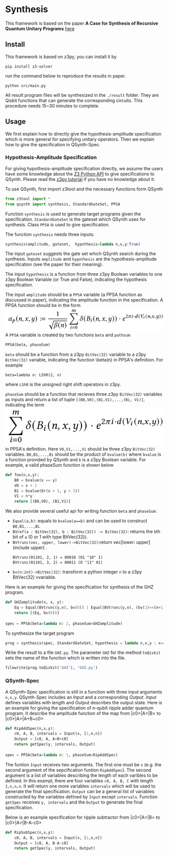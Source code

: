 # Synthesis

This framework is based on the paper **A Case for Synthesis of Recursive Quantum Unitary Programs** [here](document/QSynth.pdf)

## Install
This framework is based on z3py, you can install it by
```
pip install z3-solver
```
run the command below to reproduce the results in paper.
```
python src/main.py
```
All result program files will be synthesized in the `./result` folder. They are Qiskit functions that can generate the corresponding circuits. This procedure needs 15~30 minutes to complete.

## Usage

We first explain how to directly give the hypothesis-amplitude specification which is more general for specifying unitary operators. Then we explain how to give the specification in QSynth-Spec.

### Hypothesis-Amplitude Specification

For giving hypothesis-amplitude specification directly, we assume the users have some knowledge about the [Z3 Python API](https://ericpony.github.io/z3py-tutorial/guide-examples.htm) to give specifications to QSynth. Please read the [z3py tutorial](https://ericpony.github.io/z3py-tutorial/guide-examples.htm) if you have no knowledge about it.

To use QSynth, first import z3tool and the necessary functions form QSynth
```python
from z3tool import *
from qsynth import synthesis, StandardGateSet, PPSA
```
Function `synthesis` is used to generate target programs given the specification. `StandardGateSet` is the gateset which QSynth uses for synthesis. Class `PPSA` is used to give specification.

The function `synthesis` needs three inputs:
```python
synthesis(amplitude, gateset,  hypothesis=lambda n,x,y:True)
```
The input `gateset` suggests the gate set which QSynth search during the synthesis. Inputs `amplitude` and `hypothesis` are the hypothesis-amplitude specification (see the paper for their meaning).

The input `hypothesis` is a function from three z3py Boolean variables to one z3py Boolean Variable (or True and False), indicating the hypothesis specification.

The input `amplitude` should be a `PPSA` variable (a PPSA function as discussed in paper), indicating the amplitude function in the specification. A PPSA function should be in the form
![](document/PPSA.jpg)
A `PPSA` variable is created by two functions `beta` and `pathsum`
```python
PPSA(beta, phaseSum)
```
`beta` should be a function from a z3py `BitVec(32)` variable to a z3py `BitVec(32)` variable, indicating the function \beta(n) in PPSA's definition. For example
```
beta=lambda n: LShR(2, n)
```
where `LShR` is the unsigned right shift operators in z3py.

`phaseSum` should be a function that recieves three z3py `BitVec(32)` variables as inputs and return a list of tuple `[(B0,V0),(B1,V1),...,(Bi, Vi)]`, indicating the term
![](document/phaseSum.jpg)
in PPSA's definition. Here `V0,V1,...,Vi` should be three z3py `BitVec(32)` variables. `B0,B1,...,Bi` should be the product of `bvalue(b)` where `bvalue` is a function provided by QSynth and `b` is a z3py Boolean variable. For example, a valid phaseSum function is shown below
```python
def foo(n,x,y):
    B0 = bvalue(x == y)
    V0 = x + 1
    B1 = bvalue(Or(x > 3, y > 3))
    V1 = n*y
    return [(B0,V0), (B1,V1)]
```

We also provide several useful api for writing function `beta` and `phaseSum`:

- `Equal(a,b)`: equals to `bvalue(a==b)` and can be used to construct `B0,B1,...,Bi`
- `BVref(a : BitVec(32), b : BitVec(32)) -> BitVec(32)`: returns the `b`th bit of `a` (0 or 1 with type BitVec(32)). 
- `BVtrunc(vec, upper, lower)->BitVec(32)`:return vec[lower: upper] (include upper) .
    ```
    BVtrunc(01101, 2, 1) = 00010 (01 "10" 1)
    BVtrunc(01101, 3, 2) = 00011 (0 "11" 01)
    ```
- `bv(n:int)->BitVec(32)`: transform a python integer `n` to a z3py BitVec(32) vvariable.

Here is an example for giving the specification for synthesis of the GHZ program.
```python
def GHZamplitude(n, x, y):
    Eq = Equal(BVtrunc(y,n), bv(0)) | Equal(BVtrunc(y,n), (bv(1)<<(n+1)) -1)
    return [(Eq, bv(0))]

spec = PPSA(beta=lambda n: 2, phaseSum=GHZamplitude)
```

To synthesize the target program

```python
prog = synthesis(spec, StandardGateSet, hypothesis = lambda n,x,y : x==bv(0))
```

Write the result to a file `GHZ.py`. The parameter `GHZ` for the method `toQiskit` sets the name of the function which is written into the file.

```python
filewrite(prog.toQiskit('GHZ'), 'GHZ.py')
```

### QSynth-Spec

A QSynth-Spec specification is still in a function with three input arguments `n,x,y`. QSynth-Spec includes an *Input* and a corresponding *Output*. *Input* defines variables with length and *Output* describes the output state. Here is an example for giving the specification of n-qubit ripple adder quantum program. It describe the amplitude function of the map from |c0>|A>|B> to |c0>|A>|A+B+c0>

```python
def RipAddSpec(n,x,y):
    c0, A, B, intervals = Input(x, [1,n,n])
    Output = [c0, A, A+B+c0]
    return getSpec(y, intervals, Output)

spec = PPSA(beta=lambda n: 1, phaseSum=RipAddSpec)
```
The funtion `Input` receives two arguments. The first one must be `x` (e.g. the second argument of the sepcification funtion `RipAddSpec`). The second argument is a list of variables describing the length of each varibles to be defined. In this exampl, there are four variables `c0, A, B, C` with length `1,n,n,n`. It will return one more variables `intervals` which will be used to generate the final specification. `Output` can be a general list of variables constructed by the variables defined by `Input` except `intervals`. Function `getSpec` receives `y, intervals` and the `Output` to generate the final specification.

Below is an example specification for ripple subtractor from |c0>|A>|B> to |c0>|A>|B-A-c0>

```python
def RipSubSpec(n,x,y):
    c0, A, B, intervals = Input(x, [1,n,n])
    Output = [c0, A, B-A-c0]
    return getSpec(y, intervals, Output)
```